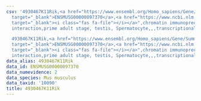 ```yaml
---
csv: '4930467K11Rik,<a href="https://www.ensembl.org/Homo_sapiens/Gene/Summary?db=core;g=ENSMUSG00000097370"
  target="_blank">ENSMUSG00000097370</a>,<a href="https://www.ncbi.nlm.nih.gov/pubmed/25450459"
  target="_blank"><i class="fas fa-file"></i></a>",chromatin immunoprecipitation assay,direct
  interaction,prime adult stage, testis, Spermatocyte,,,transcriptional regulation,

  4930467K11Rik,<a href="https://www.ensembl.org/Homo_sapiens/Gene/Summary?db=core;g=ENSMUSG00000097370"
  target="_blank">ENSMUSG00000097370</a>,<a href="https://www.ncbi.nlm.nih.gov/pubmed/25450459"
  target="_blank"><i class="fas fa-file"></i></a>",chromatin immunoprecipitation assay,direct
  interaction,prime adult stage, testis, Spermatocyte,,,transcriptional regulation,'
data_alias: 4930467K11Rik
data_id: ENSMUSG00000097370
data_numevidence: 2
data_species: Mus musculus
data_taxid: '10090'
title: 4930467K11Rik
---
```


